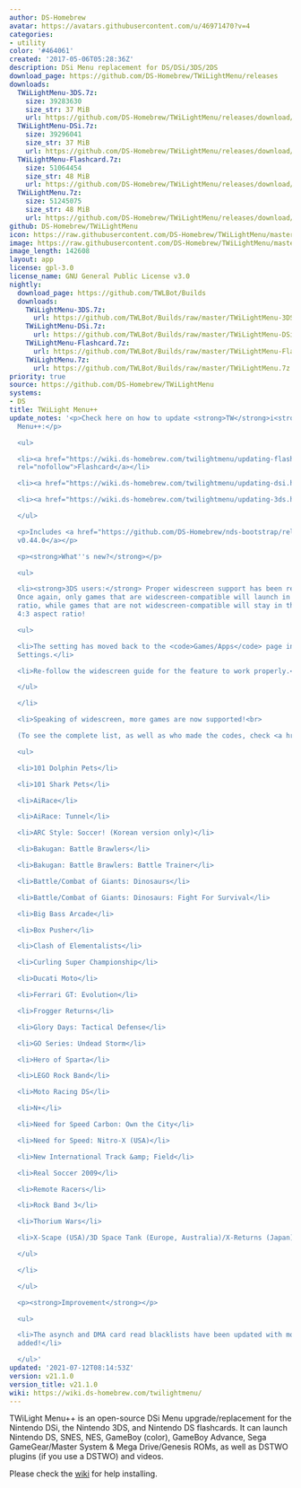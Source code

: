 ```yaml
---
author: DS-Homebrew
avatar: https://avatars.githubusercontent.com/u/46971470?v=4
categories:
- utility
color: '#464061'
created: '2017-05-06T05:28:36Z'
description: DSi Menu replacement for DS/DSi/3DS/2DS
download_page: https://github.com/DS-Homebrew/TWiLightMenu/releases
downloads:
  TWiLightMenu-3DS.7z:
    size: 39283630
    size_str: 37 MiB
    url: https://github.com/DS-Homebrew/TWiLightMenu/releases/download/v21.1.0/TWiLightMenu-3DS.7z
  TWiLightMenu-DSi.7z:
    size: 39296041
    size_str: 37 MiB
    url: https://github.com/DS-Homebrew/TWiLightMenu/releases/download/v21.1.0/TWiLightMenu-DSi.7z
  TWiLightMenu-Flashcard.7z:
    size: 51064454
    size_str: 48 MiB
    url: https://github.com/DS-Homebrew/TWiLightMenu/releases/download/v21.1.0/TWiLightMenu-Flashcard.7z
  TWiLightMenu.7z:
    size: 51245075
    size_str: 48 MiB
    url: https://github.com/DS-Homebrew/TWiLightMenu/releases/download/v21.1.0/TWiLightMenu.7z
github: DS-Homebrew/TWiLightMenu
icon: https://raw.githubusercontent.com/DS-Homebrew/TWiLightMenu/master/booter/Twilight%2B%2B-animated%20icon-fix.gif
image: https://raw.githubusercontent.com/DS-Homebrew/TWiLightMenu/master/logo.png
image_length: 142608
layout: app
license: gpl-3.0
license_name: GNU General Public License v3.0
nightly:
  download_page: https://github.com/TWLBot/Builds
  downloads:
    TWiLightMenu-3DS.7z:
      url: https://github.com/TWLBot/Builds/raw/master/TWiLightMenu-3DS.7z
    TWiLightMenu-DSi.7z:
      url: https://github.com/TWLBot/Builds/raw/master/TWiLightMenu-DSi.7z
    TWiLightMenu-Flashcard.7z:
      url: https://github.com/TWLBot/Builds/raw/master/TWiLightMenu-Flashcard.7z
    TWiLightMenu.7z:
      url: https://github.com/TWLBot/Builds/raw/master/TWiLightMenu.7z
priority: true
source: https://github.com/DS-Homebrew/TWiLightMenu
systems:
- DS
title: TWiLight Menu++
update_notes: '<p>Check here on how to update <strong>TW</strong>i<strong>L</strong>ight
  Menu++:</p>

  <ul>

  <li><a href="https://wiki.ds-homebrew.com/twilightmenu/updating-flashcard.html"
  rel="nofollow">Flashcard</a></li>

  <li><a href="https://wiki.ds-homebrew.com/twilightmenu/updating-dsi.html" rel="nofollow">DSi</a></li>

  <li><a href="https://wiki.ds-homebrew.com/twilightmenu/updating-3ds.html" rel="nofollow">3DS</a></li>

  </ul>

  <p>Includes <a href="https://github.com/DS-Homebrew/nds-bootstrap/releases/tag/v0.44.0">nds-bootstrap
  v0.44.0</a></p>

  <p><strong>What''s new?</strong></p>

  <ul>

  <li><strong>3DS users:</strong> Proper widescreen support has been re-implemented.
  Once again, only games that are widescreen-compatible will launch in the 16:10 aspect
  ratio, while games that are not widescreen-compatible will stay in the original
  4:3 aspect ratio!

  <ul>

  <li>The setting has moved back to the <code>Games/Apps</code> page in TWLMenu++
  Settings.</li>

  <li>Re-follow the widescreen guide for the feature to work properly.</li>

  </ul>

  </li>

  <li>Speaking of widescreen, more games are now supported!<br>

  (To see the complete list, as well as who made the codes, check <a href="https://github.com/DS-Homebrew/TWiLightMenu/blob/master/7zfile/3DS%20-%20CFW%20users/Games%20supported%20with%20widescreen.txt">here</a>.)

  <ul>

  <li>101 Dolphin Pets</li>

  <li>101 Shark Pets</li>

  <li>AiRace</li>

  <li>AiRace: Tunnel</li>

  <li>ARC Style: Soccer! (Korean version only)</li>

  <li>Bakugan: Battle Brawlers</li>

  <li>Bakugan: Battle Brawlers: Battle Trainer</li>

  <li>Battle/Combat of Giants: Dinosaurs</li>

  <li>Battle/Combat of Giants: Dinosaurs: Fight For Survival</li>

  <li>Big Bass Arcade</li>

  <li>Box Pusher</li>

  <li>Clash of Elementalists</li>

  <li>Curling Super Championship</li>

  <li>Ducati Moto</li>

  <li>Ferrari GT: Evolution</li>

  <li>Frogger Returns</li>

  <li>Glory Days: Tactical Defense</li>

  <li>GO Series: Undead Storm</li>

  <li>Hero of Sparta</li>

  <li>LEGO Rock Band</li>

  <li>Moto Racing DS</li>

  <li>N+</li>

  <li>Need for Speed Carbon: Own the City</li>

  <li>Need for Speed: Nitro-X (USA)</li>

  <li>New International Track &amp; Field</li>

  <li>Real Soccer 2009</li>

  <li>Remote Racers</li>

  <li>Rock Band 3</li>

  <li>Thorium Wars</li>

  <li>X-Scape (USA)/3D Space Tank (Europe, Australia)/X-Returns (Japan)</li>

  </ul>

  </li>

  </ul>

  <p><strong>Improvement</strong></p>

  <ul>

  <li>The asynch and DMA card read blacklists have been updated with more known games
  added!</li>

  </ul>'
updated: '2021-07-12T08:14:53Z'
version: v21.1.0
version_title: v21.1.0
wiki: https://wiki.ds-homebrew.com/twilightmenu/
---
```

TWiLight Menu++ is an open-source DSi Menu upgrade/replacement for the Nintendo DSi, the Nintendo 3DS, and Nintendo DS flashcards. It can launch Nintendo DS, SNES, NES, GameBoy (color), GameBoy Advance, Sega GameGear/Master System & Mega Drive/Genesis ROMs, as well as DSTWO plugins (if you use a DSTWO) and videos.

Please check the [wiki](https://wiki.ds-homebrew.com/twilightmenu/) for help installing.